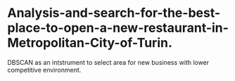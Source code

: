 # Analysis-and-search-for-the-best-place-to-open-a-new-restaurant-in-Metropolitan-City-of-Turin.
DBSCAN as an intstrument to select area for new business with lower competitive environment. 
